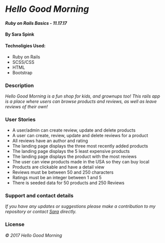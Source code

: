 
# _Hello Good Morning_

#### _Ruby on Rails Basics - 11.17.17_
#### By Sara Spink

#### Technoligies Used:

- Ruby on Rails
- SCSS/CSS
- HTML
- Bootstrap


### Description

_Hello Good Morning is a fun shop for kids, and grownups too! This rails app is a place where users can browse products and reviews, as well as leave reviews of their own!_


### User Stories
- A user/admin can create review, update and delete products
- A user can create, review, update and delete reviews for a product
- All reviews have an author and rating
- The landing page displays the three most recently added products
- The landing page displays the 5 least expensive products
- The landing page displays the product with the most reviews
- The user can view products made in the USA so they can buy local
- Products are clickable and have a detail view
- Reviews must be between 50 and 250 characters
- Ratings must be an integer between 1 and 5
- There is seeded data for 50 products and 250 Reviews


### Support and contact details

_If you have any updates or suggestions please make a contribution to my repository or  contact [Sara](spinkbot@gmail.com) directly._

### License

_© 2017 Hello Good Morning_
